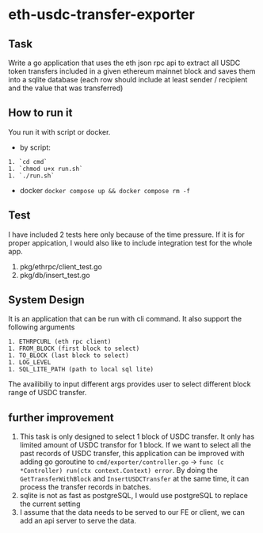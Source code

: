 # eth-usdc-transfer-exporter

## Task
Write a go application that uses the eth json rpc api to extract all USDC token transfers included in a given ethereum mainnet block and saves them into a sqlite database (each row should include at least sender / recipient and the value that was transferred)

## How to run it
You run it with script or docker.
- by script: 
```
1. `cd cmd`
1. `chmod u+x run.sh`
1. `./run.sh`
```

- docker
`docker compose up && docker compose rm -f`

## Test
I have included 2 tests here only because of the time pressure. If it is for proper appication, I would also like to include integration test for the whole app.
1. pkg/ethrpc/client_test.go
1. pkg/db/insert_test.go

## System Design
It is an application that can be run with cli command. It also support the following arguments
```
1. ETHRPCURL (eth rpc client)
1. FROM_BLOCK (first block to select)
1. TO_BLOCK (last block to select)
1. LOG_LEVEL
1. SQL_LITE_PATH (path to local sql lite)
```

The availibiliy to input different args provides user to select different block range of USDC transfer.

## further improvement
1. This task is only designed to select 1 block of USDC transfer. It only has limited amount of USDC transfor for 1 block. If we want to select all the past records of USDC transfer, this application can be improved with adding go goroutine to `cmd/exporter/controller.go` -> `func (c *Controller) run(ctx context.Context) error`. By doing the `GetTransferWithBlock` and `InsertUSDCTransfer` at the same time, it can process the transfer records in batches. 
1. sqlite is not as fast as postgreSQL, I would use postgreSQL to replace the current setting
1. I assume that the data needs to be served to our FE or client, we can add an api server to serve the data.